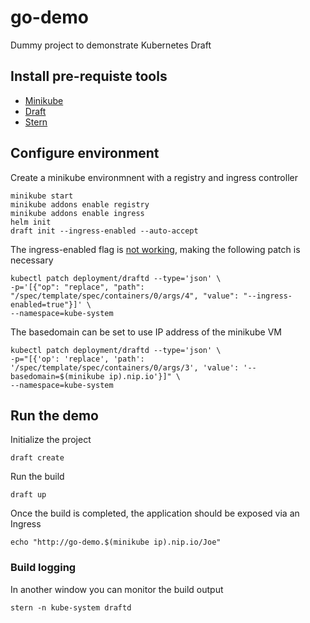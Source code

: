 # go-demo

Dummy project to demonstrate Kubernetes Draft

## Install pre-requiste tools

- [Minikube](https://kubernetes.io/docs/tasks/tools/install-minikube/)
- [Draft](https://github.com/Azure/draft/blob/master/docs/install.md)
- [Stern](https://github.com/wercker/stern)

## Configure environment

Create a minikube environmnent with a registry and ingress controller

```
minikube start
minikube addons enable registry
minikube addons enable ingress
helm init
draft init --ingress-enabled --auto-accept
```

The ingress-enabled flag is [not working](https://github.com/Azure/draft/issues/336), making the following patch is necessary

```
kubectl patch deployment/draftd --type='json' \
-p='[{"op": "replace", "path": "/spec/template/spec/containers/0/args/4", "value": "--ingress-enabled=true"}]' \
--namespace=kube-system
```

The basedomain can be set to use IP address of the minikube VM

```
kubectl patch deployment/draftd --type='json' \
-p="[{'op': 'replace', 'path': '/spec/template/spec/containers/0/args/3', 'value': '--basedomain=$(minikube ip).nip.io'}]" \
--namespace=kube-system
```

## Run the demo

Initialize the project

```
draft create
```

Run the build

```
draft up
```

Once the build is completed, the application should be exposed via an Ingress

```
echo "http://go-demo.$(minikube ip).nip.io/Joe"
```


### Build logging

In another window you can monitor the build output

```
stern -n kube-system draftd
```
